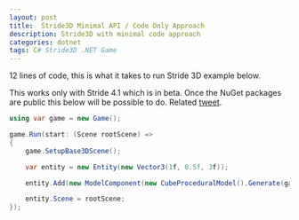 ```yaml
---
layout: post
title:  Stride3D Minimal API / Code Only Approach
description: Stride3D with minimal code approach
categories: dotnet
tags: C# Stride3D .NET Game
---
```

12 lines of code, this is what it takes to run Stride 3D example below.

This works only with Stride 4.1 which is in beta. Once the NuGet packages are public this below will be possible to do. Related [tweet](https://twitter.com/VasoElias/status/1525162302487543809).

```csharp
using var game = new Game();

game.Run(start: (Scene rootScene) =>
{
    game.SetupBase3DScene();

    var entity = new Entity(new Vector3(1f, 0.5f, 3f));

    entity.Add(new ModelComponent(new CubeProceduralModel().Generate(game.Services)));

    entity.Scene = rootScene;
});
```